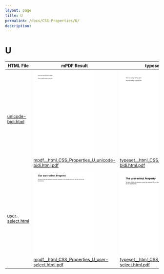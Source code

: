 ```yaml
---
layout: page
title: U
permalink: /docs/CSS-Properties/U/
description: 
---
```


# U

| HTML File | mPDF Result | typeset.sh Result | PDFreactor Result |
|---------|---------|---------|---------|
| [unicode-bidi.html](/html/CSS%20Properties/U/unicode-bidi.html) | ![](mpdf__html_CSS_Properties_U_unicode-bidi.html.png) [mpdf__html_CSS_Properties_U_unicode-bidi.html.pdf](mpdf__html_CSS_Properties_U_unicode-bidi.html.pdf) | ![](typeset__html_CSS_Properties_U_unicode-bidi.html.png) [typeset__html_CSS_Properties_U_unicode-bidi.html.pdf](typeset__html_CSS_Properties_U_unicode-bidi.html.pdf) | ![](pdfreactor__html_CSS_Properties_U_unicode-bidi.html.png) [pdfreactor__html_CSS_Properties_U_unicode-bidi.html.pdf](pdfreactor__html_CSS_Properties_U_unicode-bidi.html.pdf) |
| [user-select.html](/html/CSS%20Properties/U/user-select.html) | ![](mpdf__html_CSS_Properties_U_user-select.html.png) [mpdf__html_CSS_Properties_U_user-select.html.pdf](mpdf__html_CSS_Properties_U_user-select.html.pdf) | ![](typeset__html_CSS_Properties_U_user-select.html.png) [typeset__html_CSS_Properties_U_user-select.html.pdf](typeset__html_CSS_Properties_U_user-select.html.pdf) | ![](pdfreactor__html_CSS_Properties_U_user-select.html.png) [pdfreactor__html_CSS_Properties_U_user-select.html.pdf](pdfreactor__html_CSS_Properties_U_user-select.html.pdf) |
